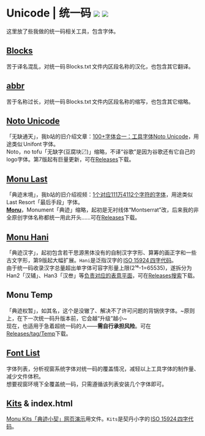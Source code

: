 # Unicode | 统一码 [![](https://img.shields.io/github/release/MY1L/Unicode.svg)](https://github.com/MY1L/Unicode/releases/latest) [![](https://img.shields.io/github/downloads/MY1L/Unicode/total.svg)][r]
这里放了些我做的统一码相关工具，包含字体。

## [Blocks](/Blocks)
苦于译名混乱，对统一码 Blocks.txt 文件内区段名称的汉化，也包含其它翻译。

## [abbr](/abbr)
苦于名称过长，对统一码 Blocks.txt 文件内区段名称的缩写，也包含其它缩略。
 
## [Noto Unicode](/NotoUnicode)
「无缺通天」，我b站的旧介绍文章：[100+字体合一：工具字体Noto Unicode](https://www.bilibili.com/read/cv8805564)，用途类似 Unifont 字体。\
Noto，no tofu「无缺字(豆腐块〼)」缩略，不译“谷歌”是因为谷歌还有它自己的logo字体。第7版起有巨量更新，可在[Releases][r]下载。

## [Monu Last](/Last)
「典迹末境」，我b站的旧介绍视频：[1个对应111万4112个字符的字体](https://www.bilibili.com/video/BV1XT4y1N7TG/)，用途类似 Last Resort「最后手段」字体。\
[**Monu**](https://github.com/MY1L/Monu)，Monument「典迹」缩略，起初是无衬线体“Montserrat”改，后来我的非全原创字体名称都统一用此开头……可在[Releases][r]下载。

## [Monu Hani](/Hani)
「典迹汉字」，起初包含若干思源黑体没有的自制汉字字形、算筹的画正字和一些古文字形，第9版起大幅扩展。`Hani`是泛指汉字的 [ISO 15924 四字代码](/abbr)。\
由于统一码收录汉字总量超出单字体可容字形量上限(2¹⁶-1=65535)，遂拆分为 Han2「汉辅」、Han3「汉叁」等[负责对应的表意平面](Blocks#平面)，可在[Releases搜索](https://github.com/MY1L/Unicode/releases?q=MonuHani&expanded=true)下载。

## Monu Temp
「典迹权暂」，如其名，这个是没辙了、解决不了许可问题的背锅侠字体。~原则上，在下一次统一码升版本前，它会越“升级”越小~\
现在，也适用于急着超统一码的人——**需自行承担风险**。可在[Releases/tag/Temp](https://github.com/MY1L/Unicode/releases/tag/Temp)下载。

## [Font List](/FontList)
字体列表，分析视窗系统字体对统一码的覆盖情况，减轻以上工具字体的制作量、减少文件体积。\
想要视窗环境下全覆盖统一码，只需遵循该列表安装几个字体即可。

## [Kits](https://github.com/MY1L/Unicode/releases/tag/v1.0) & index.html
[Monu Kits「典迹小契」网页演示](https://my1l.github.io/Unicode/)用文件。`Kits`是契丹小字的 [ISO 15924 四字代码](/abbr)。

[r]: https://github.com/MY1L/Unicode/releases